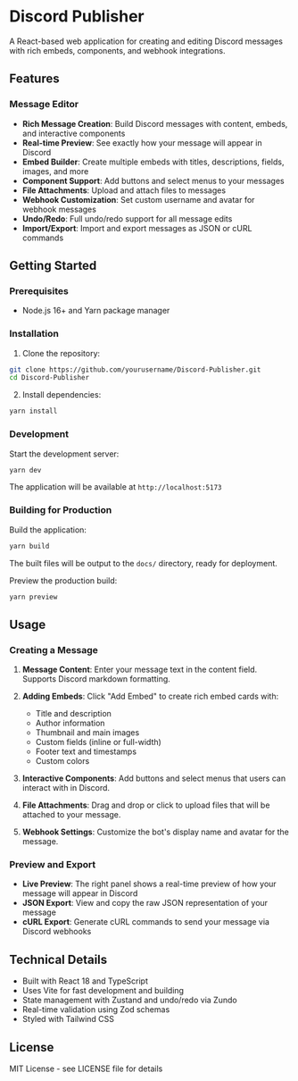 # Discord Publisher

A React-based web application for creating and editing Discord messages with rich embeds, components, and webhook integrations.

## Features

### Message Editor
- **Rich Message Creation**: Build Discord messages with content, embeds, and interactive components
- **Real-time Preview**: See exactly how your message will appear in Discord
- **Embed Builder**: Create multiple embeds with titles, descriptions, fields, images, and more
- **Component Support**: Add buttons and select menus to your messages
- **File Attachments**: Upload and attach files to messages
- **Webhook Customization**: Set custom username and avatar for webhook messages
- **Undo/Redo**: Full undo/redo support for all message edits
- **Import/Export**: Import and export messages as JSON or cURL commands

## Getting Started

### Prerequisites
- Node.js 16+ and Yarn package manager

### Installation

1. Clone the repository:
```bash
git clone https://github.com/yourusername/Discord-Publisher.git
cd Discord-Publisher
```

2. Install dependencies:
```bash
yarn install
```

### Development

Start the development server:
```bash
yarn dev
```

The application will be available at `http://localhost:5173`

### Building for Production

Build the application:
```bash
yarn build
```

The built files will be output to the `docs/` directory, ready for deployment.

Preview the production build:
```bash
yarn preview
```

## Usage

### Creating a Message

1. **Message Content**: Enter your message text in the content field. Supports Discord markdown formatting.

2. **Adding Embeds**: Click "Add Embed" to create rich embed cards with:
   - Title and description
   - Author information
   - Thumbnail and main images
   - Custom fields (inline or full-width)
   - Footer text and timestamps
   - Custom colors

3. **Interactive Components**: Add buttons and select menus that users can interact with in Discord.

4. **File Attachments**: Drag and drop or click to upload files that will be attached to your message.

5. **Webhook Settings**: Customize the bot's display name and avatar for the message.

### Preview and Export

- **Live Preview**: The right panel shows a real-time preview of how your message will appear in Discord
- **JSON Export**: View and copy the raw JSON representation of your message
- **cURL Export**: Generate cURL commands to send your message via Discord webhooks

## Technical Details

- Built with React 18 and TypeScript
- Uses Vite for fast development and building
- State management with Zustand and undo/redo via Zundo
- Real-time validation using Zod schemas
- Styled with Tailwind CSS

## License

MIT License - see LICENSE file for details